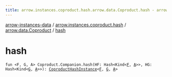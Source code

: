 ```yaml
---
title: arrow.instances.coproduct.hash.arrow.data.Coproduct.hash - arrow-instances-data
---
```


[arrow-instances-data](../../index.html) / [arrow.instances.coproduct.hash](../index.html) / [arrow.data.Coproduct](index.html) / [hash](./hash.html)

# hash

`fun <F, G, A> Coproduct.Companion.hash(HF: Hash<Kind<`[`F`](hash.html#F)`, `[`A`](hash.html#A)`>>, HG: Hash<Kind<`[`G`](hash.html#G)`, `[`A`](hash.html#A)`>>): `[`CoproductHashInstance`](../../arrow.instances/-coproduct-hash-instance/index.html)`<`[`F`](hash.html#F)`, `[`G`](hash.html#G)`, `[`A`](hash.html#A)`>`